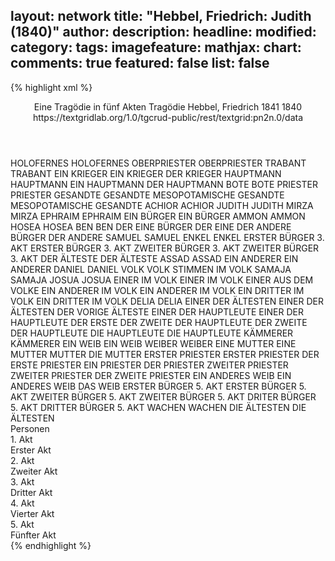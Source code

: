 layout: network
title: "Hebbel, Friedrich: Judith (1840)"
author:
description:
headline:
modified:
category:
tags:
imagefeature:
mathjax:
chart:
comments: true
featured: false
list: false
---
{% highlight xml %}
<?xml-model href="https://raw.githubusercontent.com/DLiNa/project/master/rules/lina.rnc"?><?xml-model href="https://raw.githubusercontent.com/DLiNa/project/master/rules/lina.sch"?>
<play xmlns="http://lina.digital">
  <header>
    <title>Judith</title>
    <subtitle>Eine Tragödie in fünf Akten</subtitle>
    <genretitle>Tragödie</genretitle>
    <author>Hebbel, Friedrich</author>
    <date type="print" when="1841">1841</date>
    <date type="premiere" when="1840">1840</date>
    <date type="written"/>
    <source>https://textgridlab.org/1.0/tgcrud-public/rest/textgrid:pn2n.0/data</source>
  </header>
  <personae>
    <character>
      <name>HOLOFERNES</name>
      <alias xml:id="holofernes">
        <name>HOLOFERNES</name>
      </alias>
    </character>
    <character>
      <name>OBERPRIESTER</name>
      <alias xml:id="oberpriester">
        <name>OBERPRIESTER</name>
      </alias>
    </character>
    <character>
      <name>TRABANT</name>
      <alias xml:id="trabant">
        <name>TRABANT</name>
      </alias>
    </character>
    <character>
      <name>EIN KRIEGER</name>
      <alias xml:id="ein_krieger">
        <name>EIN KRIEGER</name>
      </alias>
      <alias xml:id="der_krieger">
        <name>DER KRIEGER</name>
      </alias>
    </character>
    <character>
      <name>HAUPTMANN</name>
      <alias xml:id="hauptmann">
        <name>HAUPTMANN</name>
      </alias>
      <alias xml:id="ein_hauptmann">
        <name>EIN HAUPTMANN</name>
      </alias>
      <alias xml:id="der_hauptmann">
        <name>DER HAUPTMANN</name>
      </alias>
    </character>
    <character>
      <name>BOTE</name>
      <alias xml:id="bote">
        <name>BOTE</name>
      </alias>
    </character>
    <character>
      <name>PRIESTER</name>
      <alias xml:id="priester">
        <name>PRIESTER</name>
      </alias>
    </character>
    <character>
      <name>GESANDTE</name>
      <alias xml:id="gesandte">
        <name>GESANDTE</name>
      </alias>
    </character>
    <character>
      <name>MESOPOTAMISCHE GESANDTE</name>
      <alias xml:id="mesopotamische_gesandte">
        <name>MESOPOTAMISCHE GESANDTE</name>
      </alias>
    </character>
    <character>
      <name>ACHIOR</name>
      <alias xml:id="achior">
        <name>ACHIOR</name>
      </alias>
    </character>
    <character>
      <name>JUDITH</name>
      <alias xml:id="judith">
        <name>JUDITH</name>
      </alias>
    </character>
    <character>
      <name>MIRZA</name>
      <alias xml:id="mirza">
        <name>MIRZA</name>
      </alias>
    </character>
    <character>
      <name>EPHRAIM</name>
      <alias xml:id="ephraim">
        <name>EPHRAIM</name>
      </alias>
    </character>
    <character>
      <name>EIN BÜRGER</name>
      <alias xml:id="ein_bürger">
        <name>EIN BÜRGER</name>
      </alias>
    </character>
    <character>
      <name>AMMON</name>
      <alias xml:id="ammon">
        <name>AMMON</name>
      </alias>
    </character>
    <character>
      <name>HOSEA</name>
      <alias xml:id="hosea">
        <name>HOSEA</name>
      </alias>
    </character>
    <character>
      <name>BEN</name>
      <alias xml:id="ben">
        <name>BEN</name>
      </alias>
    </character>
    <character>
      <name>DER EINE BÜRGER</name>
      <alias xml:id="der_eine">
        <name>DER EINE</name>
      </alias>
    </character>
    <character>
      <name>DER ANDERE BÜRGER</name>
      <alias xml:id="der_andere">
        <name>DER ANDERE</name>
      </alias>
    </character>
    <character>
      <name>SAMUEL</name>
      <alias xml:id="samuel">
        <name>SAMUEL</name>
      </alias>
    </character>
    <character>
      <name>ENKEL</name>
      <alias xml:id="enkel">
        <name>ENKEL</name>
      </alias>
    </character>
    <character>
      <name>ERSTER BÜRGER 3. AKT</name>
      <alias xml:id="erster_bürger_3">
        <name>ERSTER BÜRGER 3. AKT</name>
      </alias>
    </character>
    <character>
      <name>ZWEITER BÜRGER 3. AKT</name>
      <alias xml:id="zweiter_bürger_3">
        <name>ZWEITER BÜRGER 3. AKT</name>
      </alias>
    </character>
    <character>
      <name>DER ÄLTESTE</name>
      <alias xml:id="der_älteste">
        <name>DER ÄLTESTE</name>
      </alias>
    </character>
    <character>
      <name>ASSAD</name>
      <alias xml:id="assad">
        <name>ASSAD</name>
      </alias>
    </character>
    <character>
      <name>EIN ANDERER</name>
      <alias xml:id="ein_anderer">
        <name>EIN ANDERER</name>
      </alias>
    </character>
    <character>
      <name>DANIEL</name>
      <alias xml:id="daniel">
        <name>DANIEL</name>
      </alias>
    </character>
    <character>
      <name>VOLK</name>
      <alias xml:id="volk">
        <name>VOLK</name>
      </alias>
      <alias xml:id="stimmen_im_volk">
        <name>STIMMEN IM VOLK</name>
      </alias>
    </character>
    <character>
      <name>SAMAJA</name>
      <alias xml:id="samaja">
        <name>SAMAJA</name>
      </alias>
    </character>
    <character>
      <name>JOSUA</name>
      <alias xml:id="josua">
        <name>JOSUA</name>
      </alias>
    </character>
    <character>
      <name>EINER IM VOLK</name>
      <alias xml:id="einer_im_volk">
        <name>EINER IM VOLK</name>
      </alias>
      <alias xml:id="einer_aus_dem_volke">
        <name>EINER AUS DEM VOLKE</name>
      </alias>
    </character>
    <character>
      <name>EIN ANDERER IM VOLK</name>
      <alias xml:id="ein_anderer_im_volk">
        <name>EIN ANDERER IM VOLK</name>
      </alias>
    </character>
    <character>
      <name>EIN DRITTER IM VOLK</name>
      <alias xml:id="ein_dritter_im_volk">
        <name>EIN DRITTER IM VOLK</name>
      </alias>
    </character>
    <character>
      <name>DELIA</name>
      <alias xml:id="delia">
        <name>DELIA</name>
      </alias>
    </character>
    <character>
      <name>EINER DER ÄLTESTEN</name>
      <alias xml:id="einer_der_ältesten">
        <name>EINER DER ÄLTESTEN</name>
      </alias>
      <alias xml:id="der_vorige_älteste">
        <name>DER VORIGE ÄLTESTE</name>
      </alias>
    </character>
    <character>
      <name>EINER DER HAUPTLEUTE</name>
      <alias xml:id="einer_der_hauptleute">
        <name>EINER DER HAUPTLEUTE</name>
      </alias>
      <alias xml:id="der_erste">
        <name>DER ERSTE</name>
      </alias>
    </character>
    <character>
      <name>DER ZWEITE DER HAUPTLEUTE</name>
      <alias xml:id="der_zweite_der_hauptleute">
        <name>DER ZWEITE DER HAUPTLEUTE</name>
      </alias>
    </character>
    <character>
      <name>DIE HAUPTLEUTE</name>
      <alias xml:id="die_hauptleute">
        <name>DIE HAUPTLEUTE</name>
      </alias>
    </character>
    <character>
      <name>KÄMMERER</name>
      <alias xml:id="kämmerer">
        <name>KÄMMERER</name>
      </alias>
    </character>
    <character>
      <name>EIN WEIB</name>
      <alias xml:id="ein_weib">
        <name>EIN WEIB</name>
      </alias>
    </character>
    <character>
      <name>WEIBER</name>
      <alias xml:id="weiber">
        <name>WEIBER</name>
      </alias>
    </character>
    <character>
      <name>EINE MUTTER</name>
      <alias xml:id="eine_mutter">
        <name>EINE MUTTER</name>
      </alias>
      <alias xml:id="mutter">
        <name>MUTTER</name>
      </alias>
      <alias xml:id="die_mutter">
        <name>DIE MUTTER</name>
      </alias>
    </character>
    <character>
      <name>ERSTER PRIESTER</name>
      <alias xml:id="erster_priester">
        <name>ERSTER PRIESTER</name>
      </alias>
      <alias xml:id="der_erste_priester">
        <name>DER ERSTE PRIESTER</name>
      </alias>
      <alias xml:id="ein_priester">
        <name>EIN PRIESTER</name>
      </alias>
      <alias xml:id="der_priester">
        <name>DER PRIESTER</name>
      </alias>
    </character>
    <character>
      <name>ZWEITER PRIESTER</name>
      <alias xml:id="zweiter_priester">
        <name>ZWEITER PRIESTER</name>
      </alias>
      <alias xml:id="der_zweite_priester">
        <name>DER ZWEITE PRIESTER</name>
      </alias>
    </character>
    <character>
      <name>EIN ANDERES WEIB</name>
      <alias xml:id="ein_anderes_weib">
        <name>EIN ANDERES WEIB</name>
      </alias>
      <alias xml:id="das_weib">
        <name>DAS WEIB</name>
      </alias>
    </character>
    <character>
      <name>ERSTER BÜRGER 5. AKT</name>
      <alias xml:id="erster_bürger_5">
        <name>ERSTER BÜRGER 5. AKT</name>
      </alias>
    </character>
    <character>
      <name>ZWEITER BÜRGER 5. AKT</name>
      <alias xml:id="zweiter_bürger_5">
        <name>ZWEITER BÜRGER 5. AKT</name>
      </alias>
    </character>
    <character>
      <name>DRITER BÜRGER 5. AKT</name>
      <alias xml:id="dritter_bürger_5">
        <name>DRITTER BÜRGER 5. AKT</name>
      </alias>
    </character>
    <character>
      <name>WACHEN</name>
      <alias xml:id="wachen">
        <name>WACHEN</name>
      </alias>
    </character>
    <character>
      <name>DIE ÄLTESTEN</name>
      <alias xml:id="die_ältesten">
        <name>DIE ÄLTESTEN</name>
      </alias>
    </character>
  </personae>
  <text>
    <div>
      <head>Personen</head>
    </div>
    <div>
      <head>1. Akt</head>
      <div>
        <head>Erster Akt</head>
        <sp who="#holofernes">
          <amount n="46" unit="speech_acts"/>
          <amount n="1363" unit="words"/>
          <amount n="29" unit="lines"/>
          <amount n="7546" unit="chars"/>
        </sp>
        <sp who="#oberpriester">
          <amount n="3" unit="speech_acts"/>
          <amount n="30" unit="words"/>
          <amount n="3" unit="lines"/>
          <amount n="172" unit="chars"/>
        </sp>
        <sp who="#trabant">
          <amount n="4" unit="speech_acts"/>
          <amount n="31" unit="words"/>
          <amount n="4" unit="lines"/>
          <amount n="185" unit="chars"/>
        </sp>
        <sp who="#ein_krieger">
          <amount n="1" unit="speech_acts"/>
          <amount n="5" unit="words"/>
          <amount n="1" unit="lines"/>
          <amount n="30" unit="chars"/>
        </sp>
        <sp who="#der_krieger">
          <amount n="3" unit="speech_acts"/>
          <amount n="71" unit="words"/>
          <amount n="2" unit="lines"/>
          <amount n="371" unit="chars"/>
        </sp>
        <sp who="#hauptmann">
          <amount n="5" unit="speech_acts"/>
          <amount n="39" unit="words"/>
          <amount n="5" unit="lines"/>
          <amount n="226" unit="chars"/>
        </sp>
        <sp who="#ein_hauptmann">
          <amount n="2" unit="speech_acts"/>
          <amount n="18" unit="words"/>
          <amount n="2" unit="lines"/>
          <amount n="89" unit="chars"/>
        </sp>
        <sp who="#bote">
          <amount n="7" unit="speech_acts"/>
          <amount n="126" unit="words"/>
          <amount n="3" unit="lines"/>
          <amount n="737" unit="chars"/>
        </sp>
        <sp who="#priester">
          <amount n="5" unit="speech_acts"/>
          <amount n="38" unit="words"/>
          <amount n="5" unit="lines"/>
          <amount n="183" unit="chars"/>
        </sp>
        <sp who="#gesandte">
          <amount n="3" unit="speech_acts"/>
          <amount n="27" unit="words"/>
          <amount n="2" unit="lines"/>
          <amount n="140" unit="chars"/>
        </sp>
        <sp who="#mesopotamische_gesandte">
          <amount n="6" unit="speech_acts"/>
          <amount n="178" unit="words"/>
          <amount n="3" unit="lines"/>
          <amount n="1010" unit="chars"/>
        </sp>
        <sp who="#achior">
          <amount n="3" unit="speech_acts"/>
          <amount n="444" unit="words"/>
          <amount n="2393" unit="chars"/>
        </sp>
      </div>
    </div>
    <div>
      <head>2. Akt</head>
      <div>
        <head>Zweiter Akt</head>
        <sp who="#judith">
          <amount n="31" unit="speech_acts"/>
          <amount n="2321" unit="words"/>
          <amount n="11" unit="lines"/>
          <amount n="12445" unit="chars"/>
        </sp>
        <sp who="#mirza">
          <amount n="15" unit="speech_acts"/>
          <amount n="154" unit="words"/>
          <amount n="12" unit="lines"/>
          <amount n="823" unit="chars"/>
        </sp>
        <sp who="#ephraim">
          <amount n="18" unit="speech_acts"/>
          <amount n="792" unit="words"/>
          <amount n="7" unit="lines"/>
          <amount n="4098" unit="chars"/>
        </sp>
      </div>
    </div>
    <div>
      <head>3. Akt</head>
      <div>
        <head>Dritter Akt</head>
        <sp who="#judith">
          <amount n="41" unit="speech_acts"/>
          <amount n="1541" unit="words"/>
          <amount n="22" unit="lines"/>
          <amount n="8172" unit="chars"/>
        </sp>
        <sp who="#mirza">
          <amount n="14" unit="speech_acts"/>
          <amount n="440" unit="words"/>
          <amount n="9" unit="lines"/>
          <amount n="2382" unit="chars"/>
        </sp>
        <sp who="#ein_bürger">
          <amount n="2" unit="speech_acts"/>
          <amount n="20" unit="words"/>
          <amount n="2" unit="lines"/>
          <amount n="109" unit="chars"/>
        </sp>
        <sp who="#ammon">
          <amount n="8" unit="speech_acts"/>
          <amount n="123" unit="words"/>
          <amount n="4" unit="lines"/>
          <amount n="670" unit="chars"/>
        </sp>
        <sp who="#hosea">
          <amount n="5" unit="speech_acts"/>
          <amount n="146" unit="words"/>
          <amount n="1" unit="lines"/>
          <amount n="833" unit="chars"/>
        </sp>
        <sp who="#ben">
          <amount n="4" unit="speech_acts"/>
          <amount n="62" unit="words"/>
          <amount n="3" unit="lines"/>
          <amount n="325" unit="chars"/>
        </sp>
        <sp who="#der_eine">
          <amount n="3" unit="speech_acts"/>
          <amount n="50" unit="words"/>
          <amount n="2" unit="lines"/>
          <amount n="267" unit="chars"/>
        </sp>
        <sp who="#der_andere">
          <amount n="3" unit="speech_acts"/>
          <amount n="86" unit="words"/>
          <amount n="1" unit="lines"/>
          <amount n="455" unit="chars"/>
        </sp>
        <sp who="#samuel">
          <amount n="8" unit="speech_acts"/>
          <amount n="418" unit="words"/>
          <amount n="1" unit="lines"/>
          <amount n="2243" unit="chars"/>
        </sp>
        <sp who="#enkel">
          <amount n="7" unit="speech_acts"/>
          <amount n="111" unit="words"/>
          <amount n="6" unit="lines"/>
          <amount n="573" unit="chars"/>
        </sp>
        <sp who="#erster_bürger_3">
          <amount n="3" unit="speech_acts"/>
          <amount n="59" unit="words"/>
          <amount n="1" unit="lines"/>
          <amount n="334" unit="chars"/>
        </sp>
        <sp who="#zweiter_bürger_3">
          <amount n="2" unit="speech_acts"/>
          <amount n="98" unit="words"/>
          <amount n="1" unit="lines"/>
          <amount n="546" unit="chars"/>
        </sp>
        <sp who="#der_älteste">
          <amount n="14" unit="speech_acts"/>
          <amount n="430" unit="words"/>
          <amount n="7" unit="lines"/>
          <amount n="2240" unit="chars"/>
        </sp>
        <sp who="#assad">
          <amount n="7" unit="speech_acts"/>
          <amount n="209" unit="words"/>
          <amount n="6" unit="lines"/>
          <amount n="1183" unit="chars"/>
        </sp>
        <sp who="#ein_anderer">
          <amount n="1" unit="speech_acts"/>
          <amount n="8" unit="words"/>
          <amount n="1" unit="lines"/>
          <amount n="37" unit="chars"/>
        </sp>
        <sp who="#daniel">
          <amount n="8" unit="speech_acts"/>
          <amount n="161" unit="words"/>
          <amount n="1" unit="lines"/>
          <amount n="899" unit="chars"/>
        </sp>
        <sp who="#volk">
          <amount n="12" unit="speech_acts"/>
          <amount n="90" unit="words"/>
          <amount n="10" unit="lines"/>
          <amount n="478" unit="chars"/>
        </sp>
        <sp who="#samaja">
          <amount n="7" unit="speech_acts"/>
          <amount n="633" unit="words"/>
          <amount n="1" unit="lines"/>
          <amount n="3377" unit="chars"/>
        </sp>
        <sp who="#stimmen_im_volk">
          <amount n="2" unit="speech_acts"/>
          <amount n="11" unit="words"/>
          <amount n="2" unit="lines"/>
          <amount n="57" unit="chars"/>
        </sp>
        <sp who="#josua">
          <amount n="8" unit="speech_acts"/>
          <amount n="354" unit="words"/>
          <amount n="3" unit="lines"/>
          <amount n="1881" unit="chars"/>
        </sp>
        <sp who="#achior">
          <amount n="10" unit="speech_acts"/>
          <amount n="497" unit="words"/>
          <amount n="4" unit="lines"/>
          <amount n="2541" unit="chars"/>
        </sp>
        <sp who="#einer_im_volk">
          <amount n="1" unit="speech_acts"/>
          <amount n="6" unit="words"/>
          <amount n="1" unit="lines"/>
          <amount n="24" unit="chars"/>
        </sp>
        <sp who="#ein_anderer_im_volk">
          <amount n="1" unit="speech_acts"/>
          <amount n="8" unit="words"/>
          <amount n="1" unit="lines"/>
          <amount n="36" unit="chars"/>
        </sp>
        <sp who="#ein_dritter_im_volk">
          <amount n="1" unit="speech_acts"/>
          <amount n="54" unit="words"/>
          <amount n="291" unit="chars"/>
        </sp>
        <sp who="#ein_anderer_im_volk">
          <amount n="1" unit="speech_acts"/>
          <amount n="66" unit="words"/>
          <amount n="331" unit="chars"/>
        </sp>
        <sp who="#ephraim">
          <amount n="3" unit="speech_acts"/>
          <amount n="84" unit="words"/>
          <amount n="2" unit="lines"/>
          <amount n="424" unit="chars"/>
        </sp>
        <sp who="#delia">
          <amount n="4" unit="speech_acts"/>
          <amount n="285" unit="words"/>
          <amount n="2" unit="lines"/>
          <amount n="1460" unit="chars"/>
        </sp>
        <sp who="#einer_der_ältesten">
          <amount n="1" unit="speech_acts"/>
          <amount n="3" unit="words"/>
          <amount n="1" unit="lines"/>
          <amount n="12" unit="chars"/>
        </sp>
        <sp who="#einer_aus_dem_volke">
          <amount n="1" unit="speech_acts"/>
          <amount n="5" unit="words"/>
          <amount n="1" unit="lines"/>
          <amount n="24" unit="chars"/>
        </sp>
        <sp who="#der_vorige_älteste">
          <amount n="1" unit="speech_acts"/>
          <amount n="4" unit="words"/>
          <amount n="1" unit="lines"/>
          <amount n="25" unit="chars"/>
        </sp>
        <sp who="#ein_priester">
          <amount n="1" unit="speech_acts"/>
          <amount n="50" unit="words"/>
          <amount n="281" unit="chars"/>
        </sp>
        <sp who="#der_priester">
          <amount n="1" unit="speech_acts"/>
          <amount n="15" unit="words"/>
          <amount n="1" unit="lines"/>
          <amount n="74" unit="chars"/>
        </sp>
      </div>
    </div>
    <div>
      <head>4. Akt</head>
      <div>
        <head>Vierter Akt</head>
        <sp who="#einer_der_hauptleute">
          <amount n="5" unit="speech_acts"/>
          <amount n="32" unit="words"/>
          <amount n="5" unit="lines"/>
          <amount n="191" unit="chars"/>
        </sp>
        <sp who="#der_zweite_der_hauptleute">
          <amount n="4" unit="speech_acts"/>
          <amount n="51" unit="words"/>
          <amount n="2" unit="lines"/>
          <amount n="293" unit="chars"/>
        </sp>
        <sp who="#der_erste">
          <amount n="3" unit="speech_acts"/>
          <amount n="102" unit="words"/>
          <amount n="2" unit="lines"/>
          <amount n="528" unit="chars"/>
        </sp>
        <sp who="#holofernes">
          <amount n="23" unit="speech_acts"/>
          <amount n="1362" unit="words"/>
          <amount n="9" unit="lines"/>
          <amount n="7233" unit="chars"/>
        </sp>
        <sp who="#die_hauptleute">
          <amount n="1" unit="speech_acts"/>
          <amount n="7" unit="words"/>
          <amount n="1" unit="lines"/>
          <amount n="32" unit="chars"/>
        </sp>
        <sp who="#ein_hauptmann">
          <amount n="1" unit="speech_acts"/>
          <amount n="17" unit="words"/>
          <amount n="1" unit="lines"/>
          <amount n="84" unit="chars"/>
        </sp>
        <sp who="#der_hauptmann">
          <amount n="1" unit="speech_acts"/>
          <amount n="233" unit="words"/>
          <amount n="1193" unit="chars"/>
        </sp>
        <sp who="#judith">
          <amount n="19" unit="speech_acts"/>
          <amount n="1452" unit="words"/>
          <amount n="7" unit="lines"/>
          <amount n="7821" unit="chars"/>
        </sp>
        <sp who="#mirza">
          <amount n="3" unit="speech_acts"/>
          <amount n="19" unit="words"/>
          <amount n="3" unit="lines"/>
          <amount n="111" unit="chars"/>
        </sp>
      </div>
    </div>
    <div>
      <head>5. Akt</head>
      <div>
        <head>Fünfter Akt</head>
        <sp who="#holofernes">
          <amount n="44" unit="speech_acts"/>
          <amount n="2032" unit="words"/>
          <amount n="18" unit="lines"/>
          <amount n="11075" unit="chars"/>
        </sp>
        <sp who="#der_hauptmann">
          <amount n="9" unit="speech_acts"/>
          <amount n="166" unit="words"/>
          <amount n="5" unit="lines"/>
          <amount n="928" unit="chars"/>
        </sp>
        <sp who="#kämmerer">
          <amount n="7" unit="speech_acts"/>
          <amount n="176" unit="words"/>
          <amount n="4" unit="lines"/>
          <amount n="968" unit="chars"/>
        </sp>
        <sp who="#judith">
          <amount n="72" unit="speech_acts"/>
          <amount n="2796" unit="words"/>
          <amount n="31" unit="lines"/>
          <amount n="15038" unit="chars"/>
        </sp>
        <sp who="#ephraim">
          <amount n="5" unit="speech_acts"/>
          <amount n="66" unit="words"/>
          <amount n="4" unit="lines"/>
          <amount n="350" unit="chars"/>
        </sp>
        <sp who="#mirza">
          <amount n="40" unit="speech_acts"/>
          <amount n="450" unit="words"/>
          <amount n="33" unit="lines"/>
          <amount n="2405" unit="chars"/>
        </sp>
        <sp who="#priester #der_zweite_priester">
          <amount n="1" unit="speech_acts"/>
          <amount n="1" unit="words"/>
          <amount n="1" unit="lines"/>
          <amount n="8" unit="chars"/>
        </sp>
        <sp who="#ein_weib">
          <amount n="1" unit="speech_acts"/>
          <amount n="26" unit="words"/>
          <amount n="138" unit="chars"/>
        </sp>
        <sp who="#priester">
          <amount n="4" unit="speech_acts"/>
          <amount n="69" unit="words"/>
          <amount n="2" unit="lines"/>
          <amount n="356" unit="chars"/>
        </sp>
        <sp who="#weiber">
          <amount n="1" unit="speech_acts"/>
          <amount n="7" unit="words"/>
          <amount n="1" unit="lines"/>
          <amount n="38" unit="chars"/>
        </sp>
        <sp who="#eine_mutter">
          <amount n="1" unit="speech_acts"/>
          <amount n="18" unit="words"/>
          <amount n="1" unit="lines"/>
          <amount n="100" unit="chars"/>
        </sp>
        <sp who="#mutter">
          <amount n="2" unit="speech_acts"/>
          <amount n="116" unit="words"/>
          <amount n="609" unit="chars"/>
        </sp>
        <sp who="#der_zweite_priester">
          <amount n="1" unit="speech_acts"/>
          <amount n="8" unit="words"/>
          <amount n="1" unit="lines"/>
          <amount n="50" unit="chars"/>
        </sp>
        <sp who="#erster_priester">
          <amount n="5" unit="speech_acts"/>
          <amount n="119" unit="words"/>
          <amount n="2" unit="lines"/>
          <amount n="624" unit="chars"/>
        </sp>
        <sp who="#zweiter_priester">
          <amount n="3" unit="speech_acts"/>
          <amount n="25" unit="words"/>
          <amount n="3" unit="lines"/>
          <amount n="131" unit="chars"/>
        </sp>
        <sp who="#die_mutter">
          <amount n="2" unit="speech_acts"/>
          <amount n="141" unit="words"/>
          <amount n="739" unit="chars"/>
        </sp>
        <sp who="#ein_anderes_weib">
          <amount n="1" unit="speech_acts"/>
          <amount n="7" unit="words"/>
          <amount n="1" unit="lines"/>
          <amount n="29" unit="chars"/>
        </sp>
        <sp who="#das_weib">
          <amount n="1" unit="speech_acts"/>
          <amount n="9" unit="words"/>
          <amount n="1" unit="lines"/>
          <amount n="53" unit="chars"/>
        </sp>
        <sp who="#zweiter_bürger_5 #erster_bürger_5">
          <amount n="1" unit="speech_acts"/>
        </sp>
        <sp who="#erster_bürger_5">
          <amount n="3" unit="speech_acts"/>
          <amount n="31" unit="words"/>
          <amount n="3" unit="lines"/>
          <amount n="178" unit="chars"/>
        </sp>
        <sp who="#zweiter_bürger_5">
          <amount n="4" unit="speech_acts"/>
          <amount n="304" unit="words"/>
          <amount n="1605" unit="chars"/>
        </sp>
        <sp who="#dritter_bürger_5">
          <amount n="1" unit="speech_acts"/>
          <amount n="14" unit="words"/>
          <amount n="1" unit="lines"/>
          <amount n="91" unit="chars"/>
        </sp>
        <sp who="#wachen">
          <amount n="3" unit="speech_acts"/>
          <amount n="48" unit="words"/>
          <amount n="2" unit="lines"/>
          <amount n="263" unit="chars"/>
        </sp>
        <sp who="#volk">
          <amount n="2" unit="speech_acts"/>
          <amount n="6" unit="words"/>
          <amount n="2" unit="lines"/>
          <amount n="33" unit="chars"/>
        </sp>
        <sp who="#achior">
          <amount n="4" unit="speech_acts"/>
          <amount n="80" unit="words"/>
          <amount n="2" unit="lines"/>
          <amount n="438" unit="chars"/>
        </sp>
        <sp who="#die_ältesten">
          <amount n="1" unit="speech_acts"/>
          <amount n="9" unit="words"/>
          <amount n="1" unit="lines"/>
          <amount n="54" unit="chars"/>
        </sp>
        <sp who="#stimmen_im_volk">
          <amount n="1" unit="speech_acts"/>
          <amount n="9" unit="words"/>
          <amount n="1" unit="lines"/>
          <amount n="49" unit="chars"/>
        </sp>
        <sp who="#ein_priester">
          <amount n="1" unit="speech_acts"/>
          <amount n="9" unit="words"/>
          <amount n="1" unit="lines"/>
          <amount n="47" unit="chars"/>
        </sp>
        <sp who="#einer_der_ältesten">
          <amount n="1" unit="speech_acts"/>
          <amount n="15" unit="words"/>
          <amount n="1" unit="lines"/>
          <amount n="81" unit="chars"/>
        </sp>
        <sp who="#der_erste_priester">
          <amount n="1" unit="speech_acts"/>
          <amount n="35" unit="words"/>
          <amount n="191" unit="chars"/>
        </sp>
        <sp who="#priester #die_ältesten">
          <amount n="1" unit="speech_acts"/>
          <amount n="3" unit="words"/>
          <amount n="1" unit="lines"/>
          <amount n="19" unit="chars"/>
        </sp>
        <sp who="#die_ältesten #priester">
          <amount n="1" unit="speech_acts"/>
          <amount n="7" unit="words"/>
          <amount n="1" unit="lines"/>
          <amount n="39" unit="chars"/>
        </sp>
        <sp who="#volk">
          <amount n="2" unit="speech_acts"/>
          <amount n="7" unit="words"/>
          <amount n="2" unit="lines"/>
          <amount n="30" unit="chars"/>
        </sp>
      </div>
    </div>
  </text>
</play>
{% endhighlight %}